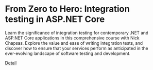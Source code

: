 # From Zero to Hero: Integration testing in ASP.NET Core

Learn the significance of integration testing for contemporary .NET and ASP.NET Core applications in this comprehensive course with Nick Chapsas. Explore the value and ease of writing integration tests, and discover how to ensure that your services perform as anticipated in the ever-evolving landscape of software testing and development. 

[Detail](https://eduitfree.com/courses/from-zero-to-hero-integration-testing-in-asp-net-core)